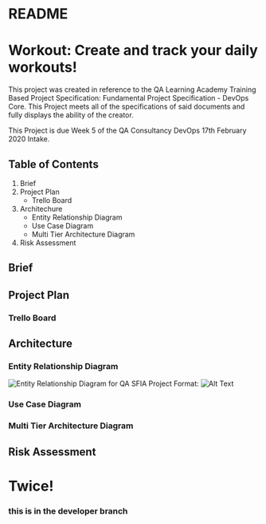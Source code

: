 # README

# Workout: Create and track your daily workouts!


This project was created in reference to the QA Learning Academy Training Based Project Specification: Fundamental Project Specification - DevOps Core. This Project meets all of the specifications of said documents and fully displays the ability of the creator.

This Project is due Week 5 of the QA Consultancy DevOps 17th February 2020 Intake.

## Table of Contents

1. Brief
2. Project Plan
    + Trello Board
3. Architechure
    + Entity Relationship Diagram
    + Use Case Diagram
    + Multi Tier Architecture Diagram
4. Risk Assessment

## Brief

## Project Plan
### Trello Board

## Architecture
### Entity Relationship Diagram
![Entity Relationship Diagram for QA SFIA Project](https://drive.google.com/open?id=1XEZlsQg4cVcx509JxaJbRBwu5Z1dvpZ-)
Format: ![Alt Text](url)
### Use Case Diagram
### Multi Tier Architecture Diagram

## Risk Assessment

# Twice!

### this is in the developer branch
